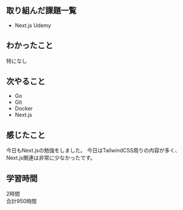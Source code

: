 ## 取り組んだ課題一覧
- Next.js Udemy

## わかったこと
特になし

## 次やること
- Go
- Git
- Docker
- Next.js

## 感じたこと
今日もNext.jsの勉強をしました。
今日はTailwindCSS周りの内容が多く、Next.js関連は非常に少なかったです。

## 学習時間
2時間<br />
合計950時間

